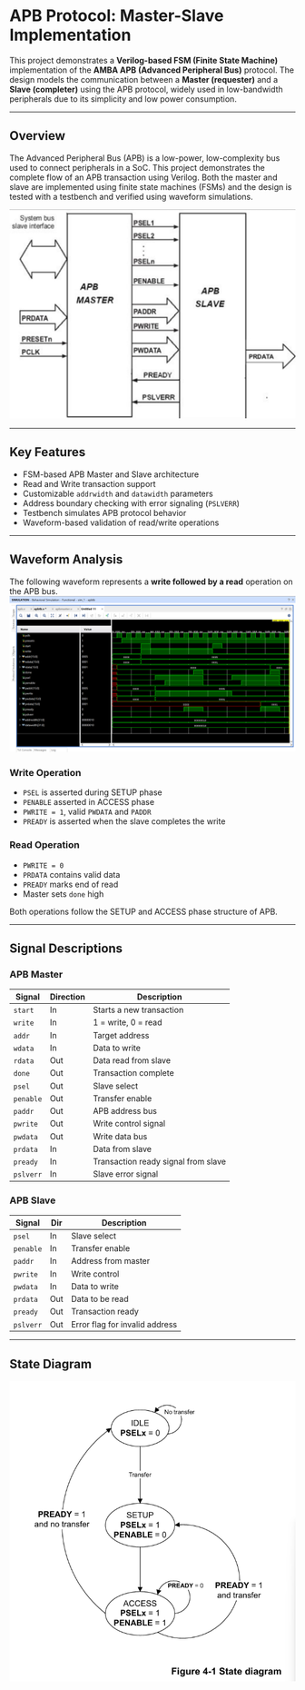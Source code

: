 # APB Protocol: Master-Slave Implementation

This project demonstrates a **Verilog-based FSM (Finite State Machine)** implementation of the **AMBA APB (Advanced Peripheral Bus)** protocol. The design models the communication between a **Master (requester)** and a **Slave (completer)** using the APB protocol, widely used in low-bandwidth peripherals due to its simplicity and low power consumption.

---

## Overview

The Advanced Peripheral Bus (APB) is a low-power, low-complexity bus used to connect peripherals in a SoC. This project demonstrates the complete flow of an APB transaction using Verilog. Both the master and slave are implemented using finite state machines (FSMs) and the design is tested with a testbench and verified using waveform simulations.

![APB](images/APB.png)


---

## Key Features

- FSM-based APB Master and Slave architecture
- Read and Write transaction support
- Customizable `addrwidth` and `datawidth` parameters
- Address boundary checking with error signaling (`PSLVERR`)
- Testbench simulates APB protocol behavior
- Waveform-based validation of read/write operations

---

## Waveform Analysis

The following waveform represents a **write followed by a read** operation on the APB bus.
![Waveform](images/waveform.png)


### Write Operation

- `PSEL` is asserted during SETUP phase
- `PENABLE` asserted in ACCESS phase
- `PWRITE = 1`, valid `PWDATA` and `PADDR`
- `PREADY` is asserted when the slave completes the write

### Read Operation

- `PWRITE = 0`
- `PRDATA` contains valid data
- `PREADY` marks end of read
- Master sets `done` high

Both operations follow the SETUP and ACCESS phase structure of APB.

---

## Signal Descriptions

### APB Master

| Signal     | Direction | Description                            |
|------------|-----|----------------------------------------|
| `start`    | In  | Starts a new transaction               |
| `write`    | In  | 1 = write, 0 = read                    |
| `addr`     | In  | Target address                         |
| `wdata`    | In  | Data to write                          |
| `rdata`    | Out | Data read from slave                   |
| `done`     | Out | Transaction complete                   |
| `psel`     | Out | Slave select                           |
| `penable`  | Out | Transfer enable                        |
| `paddr`    | Out | APB address bus                        |
| `pwrite`   | Out | Write control signal                   |
| `pwdata`   | Out | Write data bus                         |
| `prdata`   | In  | Data from slave                        |
| `pready`   | In  | Transaction ready signal from slave    |
| `pslverr`  | In  | Slave error signal                     |

### APB Slave

| Signal     | Dir | Description                            |
|------------|-----|----------------------------------------|
| `psel`     | In  | Slave select                           |
| `penable`  | In  | Transfer enable                        |
| `paddr`    | In  | Address from master                    |
| `pwrite`   | In  | Write control                          |
| `pwdata`   | In  | Data to write                          |
| `prdata`   | Out | Data to be read                        |
| `pready`   | Out | Transaction ready                      |
| `pslverr`  | Out | Error flag for invalid address         |

---

## State Diagram

![STATE DIAGRAM](images/STATE_DIAGRAM.png)


